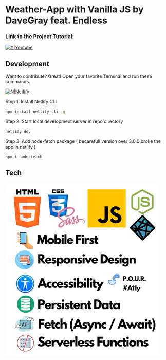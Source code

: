 # Weather-App with Vanilla JS by DaveGray feat. Endless

### Link to the Project Tutorial: 

[![Y|Youtube](https://i.postimg.cc/0QJJvG0Z/depositphotos-66757783-stock-photo-youtube-logotype-printed-on-paper.webp)](https://www.youtube.com/watch?v=s_Ie_yh_4Co)

## Development

Want to contribute? Great!
Open your favorite Terminal and run these commands.

[![N|Netlify](https://i.postimg.cc/wj5JyBhQ/full-logo-dark-1.png)](https://www.netlify.com/)

Step 1: Install Netlify CLI

```sh
npm install netlify-cli -g
```

Step 2: Start local development server in repo directory

```sh
netlify dev
```

Step 3: Add node-fetch package ( becarefull version over 3.0.0 broke the app in netlify )

```sh
npm i node-fetch
```

## Tech

![](./dist/Immagine.png)



